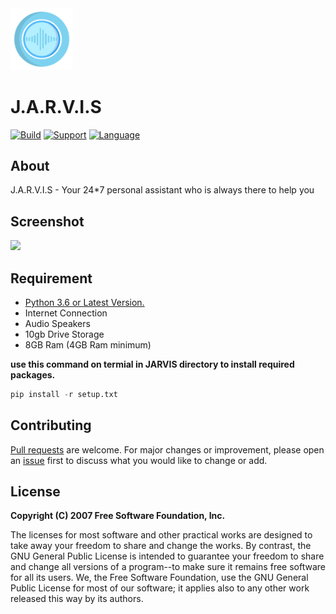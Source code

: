 <img src="https://raw.githubusercontent.com/Adapt-Development/J.A.R.V.I.S/master/images/Source.png?token=ATGZVDE32CEKH4MKT4G3DKLAYYGBI" width="100px">

# J.A.R.V.I.S

[![Build](https://img.shields.io/badge/Build-Passing-red?style=for-the-badge&logo=appveyor)]()
[![Support](https://img.shields.io/badge/Supports-Windows%2010-9cf?style=for-the-badge)](https://python.org/about/)
[![Language](https://img.shields.io/badge/Written%20Language-Python-green?style=for-the-badge)](https://python.org/about/)

## About
J.A.R.V.I.S - Your 24*7 personal assistant who is always there to help you

## Screenshot
<img src="https://media.discordapp.net/attachments/836962944196673576/853627908795138048/unknown.png?width=1066&height=599" width="600px">

## Requirement 

- <a href="https://python.org/downloads">Python 3.6 or Latest Version.</a>
- Internet Connection
- Audio Speakers
- 10gb Drive Storage
- 8GB Ram (4GB Ram minimum)

**use this command on termial in JARVIS directory to install required packages.**
```python
pip install -r setup.txt
```

## Contributing
<a href="https://github.com/sijey-praveen/Kiyd/pulls">Pull requests</a> are welcome. For major changes or improvement, please open an <a href="https://github.com/sijey-praveen/Kiyd/issues">issue</a> first to discuss what you would like to change or add.  

## License
**Copyright (C) 2007 Free Software Foundation, Inc.**

The licenses for most software and other practical works are designed
to take away your freedom to share and change the works.  By contrast,
the GNU General Public License is intended to guarantee your freedom to
share and change all versions of a program--to make sure it remains free
software for all its users.  We, the Free Software Foundation, use the
GNU General Public License for most of our software; it applies also to
any other work released this way by its authors.
